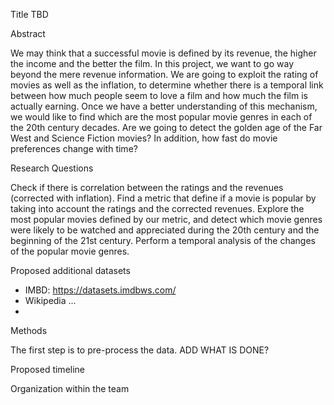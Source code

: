 Title TBD

Abstract

We may think that a successful movie is defined by its revenue, the higher the income and the better the film. In this project, we want to go way beyond the mere revenue information. We are going to exploit the rating of movies as well as the inflation, to determine whether there is a temporal link between how much people seem to love a film and how much the film is actually earning. Once we have a better understanding of this mechanism, we would like to find which are the most popular movie genres in each of the 20th century decades. Are we going to detect the golden age of the Far West and Science Fiction movies? In addition, how fast do movie preferences change with time?

Research Questions

Check if there is correlation between the ratings and the revenues (corrected with inflation).
Find a metric that define if a movie is popular by taking into account the ratings and the corrected revenues.
Explore the most popular movies defined by our metric, and detect which movie genres were likely to be watched and appreciated during the 20th century and the beginning of the 21st century.
Perform a temporal analysis of the changes of the popular movie genres.

Proposed additional datasets
-	IMBD: https://datasets.imdbws.com/
-	Wikipedia …
-	
Methods

The first step is to pre-process the data. ADD WHAT IS DONE?

Proposed timeline

Organization within the team
